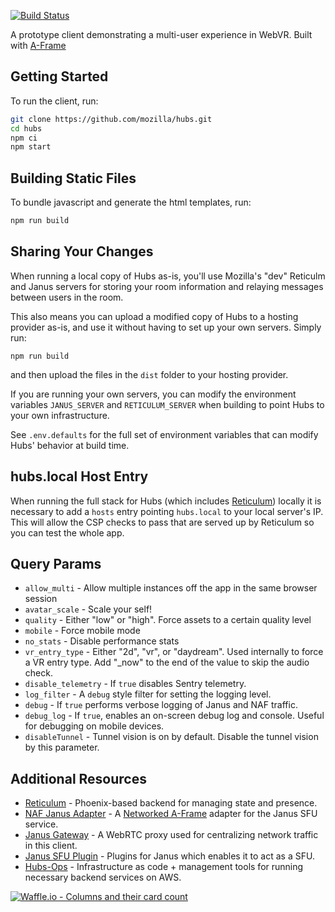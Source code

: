 [![Build Status](https://travis-ci.org/mozilla/hubs.svg?branch=master)](https://travis-ci.org/mozilla/hubs)

A prototype client demonstrating a multi-user experience in WebVR. Built with
[A-Frame](https://github.com/aframevr/aframe/)

## Getting Started

To run the client, run:

```sh
git clone https://github.com/mozilla/hubs.git
cd hubs
npm ci
npm start
```

## Building Static Files

To bundle javascript and generate the html templates, run:

```sh
npm run build
```

## Sharing Your Changes

When running a local copy of Hubs as-is, you'll use Mozilla's "dev" Reticulm and Janus servers
for storing your room information and relaying messages between users in the room.

This also means you can upload a modified copy of Hubs to a hosting provider as-is, and use it
without having to set up your own servers. Simply run:

```
npm run build
```

and then upload the files in the `dist` folder to your hosting provider.

If you are running your own servers, you can modify the environment variables `JANUS_SERVER` and
`RETICULUM_SERVER` when building to point Hubs to your own infrastructure.

See `.env.defaults` for the full set of environment variables that can modify
Hubs' behavior at build time.

## hubs.local Host Entry

When running the full stack for Hubs (which includes [Reticulum](https://github.com/mozilla/reticulum))
locally it is necessary to add a `hosts` entry pointing `hubs.local` to your local server's IP.
This will allow the CSP checks to pass that are served up by Reticulum so you can test the whole app.

## Query Params

- `allow_multi` - Allow multiple instances off the app in the same browser session
- `avatar_scale` - Scale your self!
- `quality` - Either "low" or "high". Force assets to a certain quality level
- `mobile` - Force mobile mode
- `no_stats` - Disable performance stats
- `vr_entry_type` - Either "2d", "vr", or "daydream". Used internally to force a VR entry type. Add "_now" to the end of the value to skip the audio check.
- `disable_telemetry` - If `true` disables Sentry telemetry.
- `log_filter` - A `debug` style filter for setting the logging level.
- `debug` - If `true` performs verbose logging of Janus and NAF traffic.
- `debug_log` - If `true`, enables an on-screen debug log and console. Useful for debugging on mobile devices.
- `disableTunnel` - Tunnel vision is on by default. Disable the tunnel vision by this parameter.

## Additional Resources

* [Reticulum](https://github.com/mozilla/reticulum) - Phoenix-based backend for managing state and presence.
* [NAF Janus Adapter](https://github.com/mozilla/naf-janus-adapter) - A [Networked A-Frame](https://github.com/networked-aframe) adapter for the Janus SFU service.
* [Janus Gateway](https://github.com/meetecho/janus-gateway) - A WebRTC proxy used for centralizing network traffic in this client.
* [Janus SFU Plugin](https://github.com/mozilla/janus-plugin-sfu) - Plugins for Janus which enables it to act as a SFU.
* [Hubs-Ops](https://github.com/mozilla/hubs-ops) - Infrastructure as code + management tools for running necessary backend services on AWS.

[![Waffle.io - Columns and their card count](https://badge.waffle.io/mozilla/socialmr.svg?columns=all)](http://waffle.io/mozilla/socialmr)
